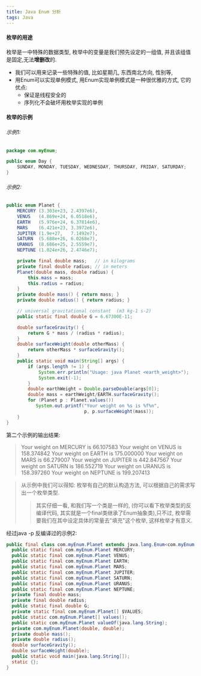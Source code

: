 ```yaml
---
title: Java Enum 分析
tags: Java
---
```


#### 枚举的用途
枚举是一中特殊的数据类型, 枚举中的变量是我们预先设定的一组值, 并且该组值是固定,无法**增删改**的.
- 我们可以用来记录一些特殊的值, 比如星期几, 东西南北方向,  性别等,
- 用Enum可以实现单例模式, 用Enum实现单例模式是一种很优雅的方式, 它的优点:
	- 保证是线程安全的
	- 序列化不会破坏用枚举实现的单例
#### 枚举的示例
###### 示例1:
```java
package com.myEnum;

public enum Day {
    SUNDAY, MONDAY, TUESDAY, WEDNESDAY, THURSDAY, FRIDAY, SATURDAY;
}
```
###### 示例2:
```java
public enum Planet {
    MERCURY (3.303e+23, 2.4397e6),
    VENUS   (4.869e+24, 6.0518e6),
    EARTH   (5.976e+24, 6.37814e6),
    MARS    (6.421e+23, 3.3972e6),
    JUPITER (1.9e+27,   7.1492e7),
    SATURN  (5.688e+26, 6.0268e7),
    URANUS  (8.686e+25, 2.5559e7),
    NEPTUNE (1.024e+26, 2.4746e7);

    private final double mass;   // in kilograms
    private final double radius; // in meters
    Planet(double mass, double radius) {
        this.mass = mass;
        this.radius = radius;
    }
    private double mass() { return mass; }
    private double radius() { return radius; }

    // universal gravitational constant  (m3 kg-1 s-2)
    public static final double G = 6.67300E-11;

    double surfaceGravity() {
        return G * mass / (radius * radius);
    }
    double surfaceWeight(double otherMass) {
        return otherMass * surfaceGravity();
    }
    public static void main(String[] args) {
        if (args.length != 1) {
            System.err.println("Usage: java Planet <earth_weight>");
            System.exit(-1);
        }
        double earthWeight = Double.parseDouble(args[0]);
        double mass = earthWeight/EARTH.surfaceGravity();
        for (Planet p : Planet.values())
           System.out.printf("Your weight on %s is %f%n",
                             p, p.surfaceWeight(mass));
    }
}
```
第二个示例的输出结果:
>Your weight on MERCURY is 66.107583
Your weight on VENUS is 158.374842
Your weight on EARTH is 175.000000
Your weight on MARS is 66.279007
Your weight on JUPITER is 442.847567
Your weight on SATURN is 186.552719
Your weight on URANUS is 158.397260
Your weight on NEPTUNE is 199.207413

>从示例中我们可以得知:
>枚举有自己的默认构造方法,  可以根据自己的需求写出一个枚举类型.
> >其实仔细一看, 和我们写一个类是一样的, (你可以看下枚举类型的反编译代码, 其实就是一个final类继承了Enum抽象类),只不过, 枚举需要我们在其中设定具体的常量去"填充"这个枚举, 这样枚举才有意义.

经过java -p 反编译过的示例2:

```java
public final class com.myEnum.Planet extends java.lang.Enum<com.myEnum.Planet> {
  public static final com.myEnum.Planet MERCURY;
  public static final com.myEnum.Planet VENUS;
  public static final com.myEnum.Planet EARTH;
  public static final com.myEnum.Planet MARS;
  public static final com.myEnum.Planet JUPITER;
  public static final com.myEnum.Planet SATURN;
  public static final com.myEnum.Planet URANUS;
  public static final com.myEnum.Planet NEPTUNE;
  private final double mass;
  private final double radius;
  public static final double G;
  private static final com.myEnum.Planet[] $VALUES;
  public static com.myEnum.Planet[] values();
  public static com.myEnum.Planet valueOf(java.lang.String);
  private com.myEnum.Planet(double, double);
  private double mass();
  private double radius();
  double surfaceGravity();
  double surfaceWeight(double);
  public static void main(java.lang.String[]);
  static {};
}
```




